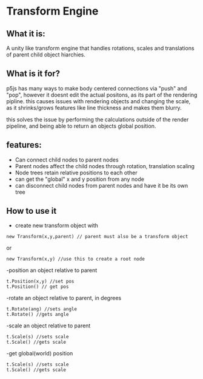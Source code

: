 # Transform Engine
## What it is:
A unity like transform engine that handles rotations, scales and translations of parent child object hiarchies.

## What is it for?
p5js has many ways to make body centered connections via "push" and "pop", however it doesnt edit the actual positons, as its part of the rendering pipline. this causes issues with rendering objects and changing the scale, as it shrinks/grows features like line thickness and makes them blurry. 

this solves the issue by performing the calculations outside of the render pipeline, and being able to return an objects global position.

## features:
- Can connect child nodes to parent nodes
- Parent nodes affect the child nodes through rotation, translation scaling 
- Node trees retain relative positions to each other
- can get the "global" x and y position from any node
- can disconnect child nodes from parent nodes and have it be its own tree

## How to use it
- create new transform object with 
```
new Transform(x,y,parent) // parent must also be a transform object
```
or
```
new Transform(x,y) //use this to create a root node
```

-position an object relative to parent
```
t.Position(x,y) //set pos
t.Position() // get pos
```

-rotate an object relative to parent, in degrees
```
t.Rotate(ang) //sets angle
t.Rotate() //gets angle
```

-scale an object relative to parent
```
t.Scale(s) //sets scale
t.Scale() //gets scale
```

-get global(world) position 
```
t.Scale(s) //sets scale
t.Scale() //gets scale
```




